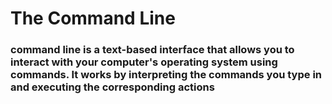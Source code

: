 # The Command Line
### command line is a text-based interface that allows you to interact with your computer's operating system using commands. It works by interpreting the commands you type in and executing the corresponding actions